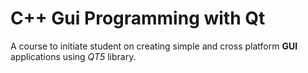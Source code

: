 # C++ Gui Programming with Qt 

A course to initiate student on creating simple and cross platform **GUI**
applications using *QT5* library. 



